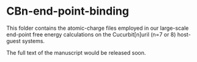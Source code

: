 # CBn-end-point-binding

This folder contains the atomic-charge files employed in our large-scale end-point free energy calculations on the Cucurbit[n]uril (n=7 or 8) host-guest systems.

The full text of the manuscript would be released soon. 
